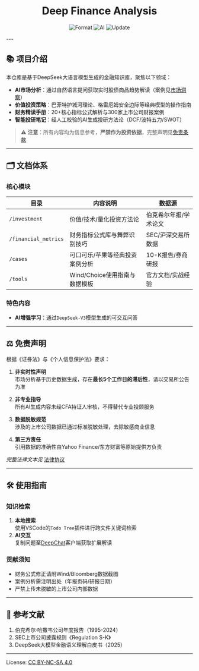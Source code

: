 <h1 align="center">Deep Finance Analysis</h1>
<p align="center">
  <img src="https://img.shields.io/badge/Content-Markdown-0078d7" alt="Format">
  <img src="https://img.shields.io/badge/DeepSeek-LLM-orange" alt="AI">
  <img src="https://img.shields.io/badge/Update-2025--04--08-brightgreen" alt="Update">
</p>
---

## 📚 项目介绍
本仓库是基于DeepSeek大语言模型生成的金融知识库，聚焦以下领域：
- **AI市场分析**：通过自然语言提问获取实时股债商品趋势解读（案例见[市场洞察](./docs/market_insights)）
- **价值投资策略**：巴菲特护城河理论、格雷厄姆安全边际等经典模型的操作指南
- **财务精读手册**：20+核心指标公式解析与300家上市公司财报案例
- **智能投研笔记**：经人工校验的AI生成投研方法论（DCF/波特五力/SWOT）

> ⚠️ **注意**：所有内容均为信息参考，**严禁作为投资依据**，完整声明见[免责条款](#⚖️-免责声明)

---

## 🗂️ 文档体系
### 核心模块
| 目录                 | 内容说明                            | 数据源                 |
|----------------------|-----------------------------------|-----------------------|
| `/investment`        | 价值/技术/量化投资方法论           | 伯克希尔年报/学术论文 |
| `/financial_metrics` | 财务指标公式库与舞弊识别技巧       | SEC/沪深交易所数据    |
| `/cases`             | 可口可乐/苹果等经典投资案例分析     | 10-K报告/券商研报     |
| `/tools`             | Wind/Choice使用指南与数据模板      | 官方文档/实战经验     |

### 特色内容
- **AI增强学习**：通过`DeepSeek-V3`模型生成的可交互问答

---

## ⚖️ 免责声明
根据《证券法》与《个人信息保护法》要求：
1. **非实时性声明**  
   市场分析基于历史数据生成，存在**最长5个工作日的滞后性**，请以交易所公告为准

2. **非专业指导**  
   所有AI生成内容未经CFA持证人审核，不得替代专业投顾服务

3. **数据脱敏规范**  
   涉及的上市公司数据已通过标准脱敏处理，去除敏感商业信息

4. **第三方责任**  
   引用数据的准确性由Yahoo Finance/东方财富等原始提供方负责

*完整法律文本见* [法律协议](./legal/LEGAL.md)

---

## 🛠️ 使用指南
### 知识检索
1. **本地搜索**  
   使用VSCode的`Todo Tree`插件进行跨文件关键词检索
2. **AI交互**  
   复制问题至[DeepChat](https://github.com/ThinkInAIXYZ/deepchat)客户端获取扩展解读

### 贡献须知
- 财务公式修正请附Wind/Bloomberg数据截图
- 案例分析需注明出处（年报页码/研报日期）
- 严禁上传未脱敏的上市公司内部数据

---

## 📌 参考文献
1. 伯克希尔·哈撒韦公司年度报告（1995-2024）
2. SEC上市公司披露规则《Regulation S-K》
3. DeepSeek大模型金融语义理解白皮书（2025）

---

License: [CC BY-NC-SA 4.0](https://creativecommons.org/licenses/by-nc-sa/4.0/)
